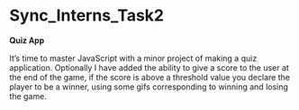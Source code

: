 # Sync_Interns_Task2
𝐐𝐮𝐢𝐳 𝐀𝐩𝐩

It’s time to master JavaScript with a minor project of making a quiz application. 
Optionally I have added the ability to give a score to the user at the end of the game, if the score is above a threshold value you declare the player to be a winner, using some gifs corresponding to winning and losing the game. 
